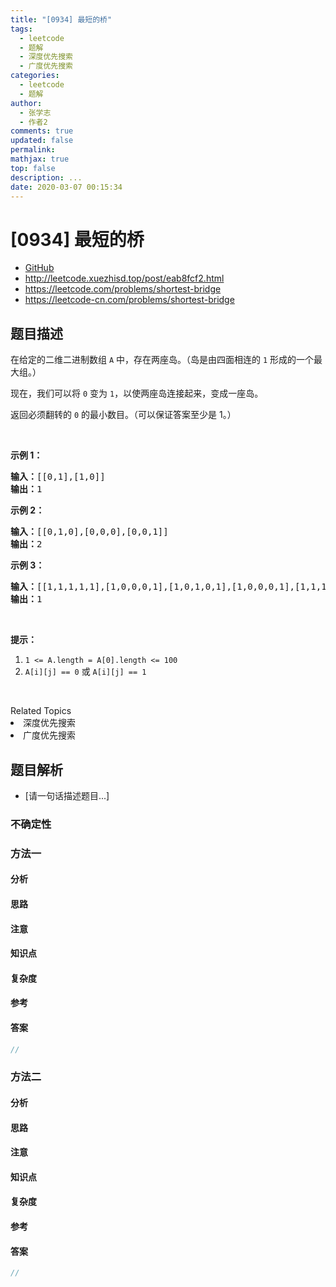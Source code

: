 ```yaml
---
title: "[0934] 最短的桥"
tags:
  - leetcode
  - 题解
  - 深度优先搜索
  - 广度优先搜索
categories:
  - leetcode
  - 题解
author:
  - 张学志
  - 作者2
comments: true
updated: false
permalink:
mathjax: true
top: false
description: ...
date: 2020-03-07 00:15:34
---
```



# [0934] 最短的桥
* [GitHub](https://github.com/algoboy101/LeetCodeCrowdsource/tree/master/_posts/QA/%5B0934%5D%20%E6%9C%80%E7%9F%AD%E7%9A%84%E6%A1%A5.md)
* http://leetcode.xuezhisd.top/post/eab8fcf2.html
* https://leetcode.com/problems/shortest-bridge
* https://leetcode-cn.com/problems/shortest-bridge


## 题目描述

<p>在给定的二维二进制数组&nbsp;<code>A</code>&nbsp;中，存在两座岛。（岛是由四面相连的 <code>1</code> 形成的一个最大组。）</p>

<p>现在，我们可以将&nbsp;<code>0</code>&nbsp;变为&nbsp;<code>1</code>，以使两座岛连接起来，变成一座岛。</p>

<p>返回必须翻转的&nbsp;<code>0</code> 的最小数目。（可以保证答案至少是 1。）</p>

<p>&nbsp;</p>

<p><strong>示例 1：</strong></p>

<pre><strong>输入：</strong>[[0,1],[1,0]]
<strong>输出：</strong>1
</pre>

<p><strong>示例 2：</strong></p>

<pre><strong>输入：</strong>[[0,1,0],[0,0,0],[0,0,1]]
<strong>输出：</strong>2
</pre>

<p><strong>示例 3：</strong></p>

<pre><strong>输入：</strong>[[1,1,1,1,1],[1,0,0,0,1],[1,0,1,0,1],[1,0,0,0,1],[1,1,1,1,1]]
<strong>输出：</strong>1</pre>

<p>&nbsp;</p>

<p><strong>提示：</strong></p>

<ol>
	<li><code>1 &lt;= A.length =&nbsp;A[0].length &lt;= 100</code></li>
	<li><code>A[i][j] == 0</code> 或&nbsp;<code>A[i][j] == 1</code></li>
</ol>

<p>&nbsp;</p>
<div><div>Related Topics</div><div><li>深度优先搜索</li><li>广度优先搜索</li></div></div>


## 题目解析
* [请一句话描述题目...]

### 不确定性


### 方法一

#### 分析

#### 思路

#### 注意

#### 知识点

#### 复杂度

#### 参考

#### 答案

```cpp
//
```


### 方法二

#### 分析

#### 思路

#### 注意

#### 知识点

#### 复杂度

#### 参考

#### 答案

```cpp
//
```


